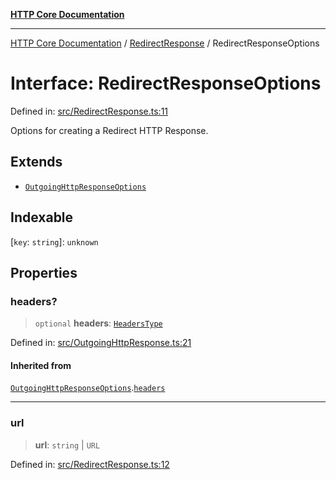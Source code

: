 [**HTTP Core Documentation**](../../README.md)

***

[HTTP Core Documentation](../../README.md) / [RedirectResponse](../README.md) / RedirectResponseOptions

# Interface: RedirectResponseOptions

Defined in: [src/RedirectResponse.ts:11](https://github.com/stonemjs/http-core/blob/0d24f1311c8ffc69c0f21ab48badb00539c57ea4/src/RedirectResponse.ts#L11)

Options for creating a Redirect HTTP Response.

## Extends

- [`OutgoingHttpResponseOptions`](../../OutgoingHttpResponse/interfaces/OutgoingHttpResponseOptions.md)

## Indexable

\[`key`: `string`\]: `unknown`

## Properties

### headers?

> `optional` **headers**: [`HeadersType`](../../declarations/type-aliases/HeadersType.md)

Defined in: [src/OutgoingHttpResponse.ts:21](https://github.com/stonemjs/http-core/blob/0d24f1311c8ffc69c0f21ab48badb00539c57ea4/src/OutgoingHttpResponse.ts#L21)

#### Inherited from

[`OutgoingHttpResponseOptions`](../../OutgoingHttpResponse/interfaces/OutgoingHttpResponseOptions.md).[`headers`](../../OutgoingHttpResponse/interfaces/OutgoingHttpResponseOptions.md#headers)

***

### url

> **url**: `string` \| `URL`

Defined in: [src/RedirectResponse.ts:12](https://github.com/stonemjs/http-core/blob/0d24f1311c8ffc69c0f21ab48badb00539c57ea4/src/RedirectResponse.ts#L12)
